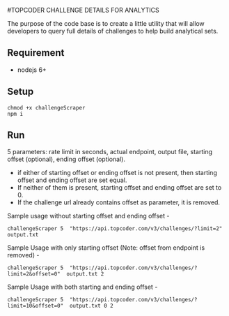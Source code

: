 #TOPCODER CHALLENGE DETAILS FOR ANALYTICS

The purpose of the code base is to create a little utility that will allow developers to query full details of challenges to help build analytical sets.

## Requirement
- nodejs 6+

## Setup

```
chmod +x challengeScraper
npm i
```

## Run

5 parameters: rate limit in seconds, actual endpoint, output file, starting offset (optional), ending offset (optional).

* if either of starting offset or ending offset is not present, then starting offset and ending offset are set equal.
* If neither of them is present, starting offset and ending offset are set to 0.
* If the challenge url already contains offset as parameter, it is removed.

Sample usage without starting offset and ending offset -
```
challengeScraper 5  "https://api.topcoder.com/v3/challenges/?limit=2"  output.txt
```

Sample Usage with only starting offset (Note: offset from endpoint is removed) -
```
challengeScraper 5  "https://api.topcoder.com/v3/challenges/?limit=2&offset=0"  output.txt 2
```

Sample Usage with both starting and ending offset -
```
challengeScraper 5  "https://api.topcoder.com/v3/challenges/?limit=10&offset=0"  output.txt 0 2

```
